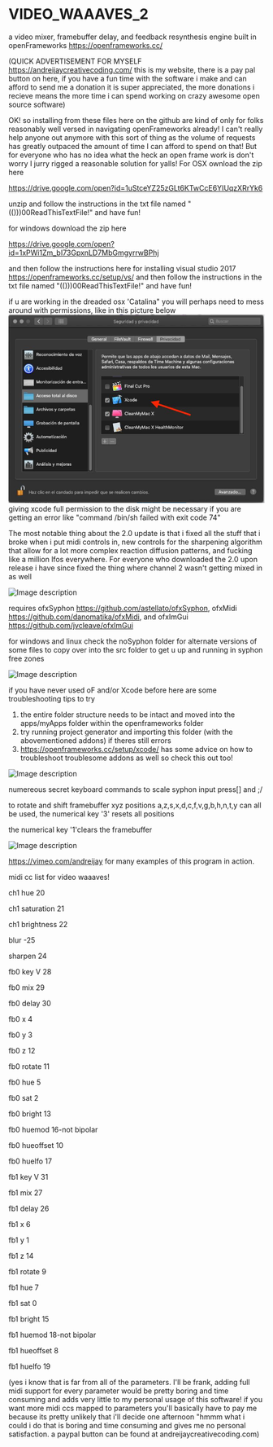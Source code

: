 # VIDEO_WAAAVES_2
a video mixer, framebuffer delay, and feedback resynthesis engine built in openFrameworks https://openframeworks.cc/

(QUICK ADVERTISEMENT FOR MYSELF https://andreijaycreativecoding.com/ this is my website, there is a pay pal button on here, if you have a fun time with the software i make and can afford to send me a donation it is super appreciated, the more donations i recieve means the more time i can spend working on crazy awesome open source software)

OK! so installing from these files here on the github are kind of only for folks reasonably well versed in navigating openFrameworks already!  I can't really help anyone out anymore with this sort of thing as the volume of requests has greatly outpaced the amount of time I can afford to spend on that! But for everyone who has no idea what the heck an open frame work is don't worry I jurry rigged a reasonable solution for yalls!  For OSX ownload the zip here 

https://drive.google.com/open?id=1uStceYZ25zGLt6KTwCcE6YIUqzXRrYk6

unzip and follow the instructions in the txt file named "(()))00ReadThisTextFile!" and have fun!

for windows download the zip here

https://drive.google.com/open?id=1xPWi1Zm_bI73GpxnLD7MbGmgyrrwBPhj

and then follow the instructions here for installing visual studio 2017 https://openframeworks.cc/setup/vs/ and then follow the instructions in the txt file named "(()))00ReadThisTextFile!" and have fun! 

if u are working in the dreaded osx 'Catalina" you will perhaps need to mess around with permissions, like in this picture below
![Image description](https://github.com/ex-zee-ex/pictures/blob/master/xcode_permissions.jpg)
giving xcode full permission to the disk might be necessary if you are getting an error like "command /bin/sh failed with exit code 74"


The most notable thing about the 2.0 update is that i fixed all the stuff that i broke when i put midi controls in, new controls for the sharpening algorithm that allow for a lot more complex reaction diffusion patterns, and fucking like a million lfos everywhere.  For everyone who downloaded the 2.0 upon release i have since fixed the thing where channel 2 wasn't getting mixed in as well  

![Image description](https://github.com/ex-zee-ex/VIDEO_WAAAVES_1_5/blob/master/hypercuuube.png)

requires ofxSyphon https://github.com/astellato/ofxSyphon, 
ofxMidi https://github.com/danomatika/ofxMidi, 
and ofxImGui https://github.com/jvcleave/ofxImGui

for windows and linux check the noSyphon folder for alternate versions of some files to copy over into the src folder to get u up and running in syphon free zones

![Image description](https://github.com/ex-zee-ex/VIDEO_WAAAVES_1_5/blob/master/swirl.png)

if you have never used oF and/or Xcode before here are some troubleshooting tips to try
1. the entire folder structure needs to be intact and moved into the apps/myApps folder within the openframeworks folder
2. try running project generator and importing this folder (with the abovementioned addons) if theres still errors
3. https://openframeworks.cc/setup/xcode/ has some advice on how to troubleshoot troublesome addons as well so check this out too!

![Image description](https://github.com/ex-zee-ex/VIDEO_WAAAVES_1_5/blob/master/vlcsnap-2019-08-10-22h55m38s489.png)

numereous secret keyboard commands
to scale syphon input press[] and ;/

to rotate and shift framebuffer xyz positions a,z,s,x,d,c,f,v,g,b,h,n,t,y can all be used, the numerical key '3' resets all positions

the numerical key '1'clears the framebuffer

![Image description](https://github.com/ex-zee-ex/VIDEO_WAAAVES_1_5/blob/master/vlcsnap-2019-08-10-22h57m07s147.png)



https://vimeo.com/andreijay for many examples of this program in action.  





midi cc list for video waaaves!

ch1 hue  20

ch1 saturation  21

ch1 brightness  22


blur -25

sharpen 24

fb0 key V 28

fb0 mix 29

fb0 delay 30

fb0 x  4

fb0 y  3

fb0 z  12

fb0 rotate 11

fb0 hue 5

fb0 sat 2

fb0 bright 13

fb0 huemod 16-not bipolar

fb0 hueoffset 10

fb0 huelfo 17

fb1 key V 31

fb1 mix 27  

fb1 delay 26

fb1 x  6

fb1 y  1

fb1 z  14

fb1 rotate 9

fb1 hue 7

fb1 sat 0

fb1 bright 15

fb1 huemod 18-not bipolar

fb1 hueoffset 8

fb1 huelfo 19

(yes i know that is far from all of the parameters.  I'll be frank, adding full midi support for every parameter would be pretty boring and time consuming and adds very little to my personal usage of this software!  if you want more midi ccs mapped to parameters you'll basically have to pay me because its pretty unlikely that i'll decide one afternoon "hmmm what i could i do that is boring and time consuming and gives me no personal satisfaction.  a paypal button can be found at andreijaycreativecoding.com)
